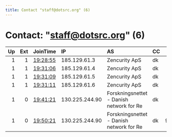 ```yaml
---
title: Contact "staff@dotsrc.org" (6)
---
```


# Contact: "staff@dotsrc.org" (6)

|   Up |   Ext | JoinTime                                                                                            | IP             | AS                                       | CC   |   ORp |   Dirp | OS    | Version   | Nickname     |   eFamMembers |
|-----:|------:|:----------------------------------------------------------------------------------------------------|:---------------|:-----------------------------------------|:-----|------:|-------:|:------|:----------|:-------------|--------------:|
|    1 |     1 | [19:28:55](https://metrics.torproject.org/rs.html#details/36196F1ADF33DD6EEA6C5FADA69FC43C18D05C5A) | 185.129.61.3   | Zencurity ApS                            | dk   |   443 |     80 | Linux | 0.4.5.10  | dotsrcExit3  |             1 |
|    1 |     1 | [19:31:06](https://metrics.torproject.org/rs.html#details/5796FE1EB5744EB363FDB499FFBC2F7933C0CA4A) | 185.129.61.4   | Zencurity ApS                            | dk   |   443 |     80 | Linux | 0.4.5.10  | dotsrcExit4  |             1 |
|    1 |     1 | [19:31:09](https://metrics.torproject.org/rs.html#details/9DEA7B6531B446EA1AB9089EB59F04E75C524FC5) | 185.129.61.5   | Zencurity ApS                            | dk   |   443 |     80 | Linux | 0.4.5.10  | dotsrcExit5  |             1 |
|    1 |     1 | [19:31:11](https://metrics.torproject.org/rs.html#details/43C9F5C28EA90A1858727E2AB380612EA9CD9F42) | 185.129.61.6   | Zencurity ApS                            | dk   |   443 |     80 | Linux | 0.4.5.10  | dotsrcExit6  |             1 |
|    1 |     0 | [19:41:21](https://metrics.torproject.org/rs.html#details/B4E3546B058FEB655A6D8698D97C1459A2DF8E77) | 130.225.244.90 | Forskningsnettet - Danish network for Re | dk   |   443 |     80 | Linux | 0.4.5.10  | dotsrcRelay1 |             1 |
|    1 |     0 | [19:50:21](https://metrics.torproject.org/rs.html#details/AC7C0F9D57DADAD5D8F4568EE1543EF3E22A47CE) | 130.225.244.90 | Forskningsnettet - Danish network for Re | dk   |  9001 |   9030 | Linux | 0.4.5.10  | dotsrcRelay2 |             1 |

